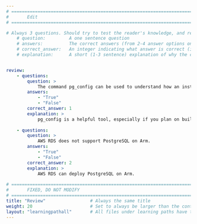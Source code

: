 ```yaml
---
# ================================================================================
#       Edit
# ================================================================================

# Always 3 questions. Should try to test the reader's knowledge, and reinforce the key points you want them to remember.
    # question:         A one sentence question
    # answers:          The correct answers (from 2-4 answer options only). Should be surrounded by quotes.
    # correct_answer:   An integer indicating what answer is correct (index starts from 0)
    # explanation:      A short (1-3 sentence) explanation of why the correct answer is correct. Can add additional context if desired


review:
    - questions:
        question: >
            The command pg_config can be used to understand how an installation of PostgreSQL was installed.
        answers:
            - "True"
            - "False"
        correct_answer: 1                     
        explanation: >
            pg_config is a helpful tool, especially if you plan on building PostgreSQL from source.
            
    - questions:
        question: >
            AWS RDS does not support PostgreSQL on Arm.
        answers:
            - "True"
            - "False"
        correct_answer: 2                    
        explanation: >
            AWS RDS can deploy PostgreSQL on Arm.
               
# ================================================================================
#       FIXED, DO NOT MODIFY
# ================================================================================
title: "Review"                 # Always the same title
weight: 20                      # Set to always be larger than the content in this path
layout: "learningpathall"       # All files under learning paths have this same wrapper
---
```




